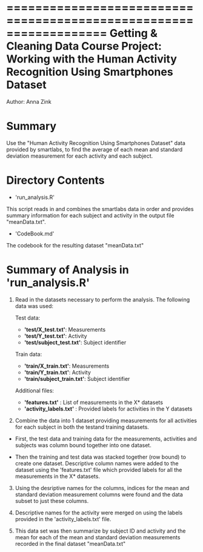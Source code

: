 ==================================================================
Getting & Cleaning Data Course Project: Working with the Human Activity Recognition Using Smartphones Dataset
==================================================================
Author: Anna Zink

Summary
==================================================================
Use the "Human Activity Recognition Using Smartphones Dataset" data
provided by smartlabs, to find the average of each mean and standard
deviation measurement for each activity and each subject.

Directory Contents
==================================================================

- 'run_analysis.R' 

This script reads in and combines the smartlabs data in order and provides
summary information for each subject and activity in the output file "meanData.txt".

- 'CodeBook.md' 

The codebook for the resulting dataset "meanData.txt"

Summary of Analysis in 'run_analysis.R'
======================================

1. Read in the datasets necessary to perform the analysis. The following data was used: 

	Test data:
	- **'test/X_test.txt'**: Measurements
	- **'test/Y_test.txt'**: Activity
	- **'test/subject_test.txt'**: Subject identifier

	Train data:
	- **'train/X_train.txt'**: Measurements
	- **'train/Y_train.txt'**: Activity 
	- **'train/subject_train.txt'**: Subject identifier

	Additional files:
	- **'features.txt'** : List of measurements in the X* datasets
	- **'activity_labels.txt'** : Provided labels for activities in the Y datasets

2. Combine the data into 1 dataset providing measurements for all activities 
for each subject in both the testand training datasets. 

 - First, the test data and training data for the measurements, activities and subjects was 
column bound together into one dataset. 

 - Then the training and test data was stacked together (row bound) to create one dataset. 
Descriptive column names were added to the dataset using the 'features.txt' file which
provided labels for all the measurements in the X* datasets. 

3. Using the desriptive names for the columns, indices for the mean and standard
deviation measurement columns were found and the data subset to just these columns.

4. Descriptive names for the activity were merged on using the labels
provided in the 'activity_labels.txt' file. 

5. This data set was then summarize by subject ID and activity and the mean for each of the
mean and standard deviation measurements recorded in the final dataset "meanData.txt"
